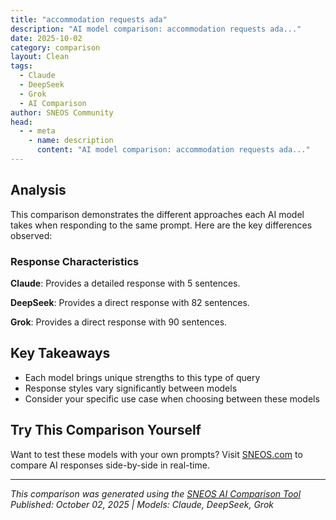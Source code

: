 ```yaml
---
title: "accommodation requests ada"
description: "AI model comparison: accommodation requests ada..."
date: 2025-10-02
category: comparison
layout: Clean
tags:
  - Claude
  - DeepSeek
  - Grok
  - AI Comparison
author: SNEOS Community
head:
  - - meta
    - name: description
      content: "AI model comparison: accommodation requests ada..."
---
```


<ChatComparison
  title="accommodation requests ada"
  prompt="accommodation requests ada"
  :responses='{
    "Claude": "Here\u0027s a comprehensive guide to ADA accommodation requests:\n\n## What Are ADA Accommodations?\n\n**Reasonable accommodations** are modifications or adjustments that enable individuals with disabilities to:\n- Perform essential job functions (employment)\n- Access services and programs\n- Use facilities equally\n\n## Types of Accommodations\n\n### Workplace Accommodations\n- Modified work schedules or breaks\n- Accessible parking spaces\n- Ergonomic equipment or assistive technology\n- Job restructuring or reassignment\n- Sign language interpreters\n- Modified training materials\n\n### Public Accommodations\n- Wheelchair accessibility\n- Service animal access\n- Alternative communication methods\n- Modified policies or procedures\n\n## How to Request Accommodations\n\n### 1. **Make the Request**\n- Can be verbal or written\n- No specific form required\n- Should identify the disability and needed accommodation\n- Can be made by the individual or their representative\n\n### 2. **Required Information**\n- Nature of the disability (general description)\n- How it limits major life activities\n- Specific accommodation needed\n- Medical documentation may be requested\n\n### 3. **Interactive Process**\n- Employer/entity must engage in good faith discussion\n- May involve exploring alternative accommodations\n- Should be collaborative and ongoing\n\n## Employer/Entity Responsibilities\n\n### Must Provide Unless:\n- **Undue hardship** (significant difficulty or expense)\n- **Direct threat** to health/safety\n- **Fundamental alteration** of business/program\n\n### Process Requirements:\n- Respond promptly to requests\n- Engage in interactive dialogue\n- Consider effectiveness of proposed accommodations\n- Implement reasonable solutions\n\n## Common Examples\n\n### Workplace:\n- Flexible work-from-home arrangements\n- Modified equipment or software\n- Adjusted work hours\n- Reserved parking spaces\n- Quiet workspace for concentration\n\n### Public Spaces:\n- Ramps and elevators\n- Accessible restrooms\n- Audio/visual aids\n- Service animal accommodation\n- Modified seating arrangements\n\n## Documentation Requirements\n\n### What Employers Can Request:\n- Verification of disability\n- Functional limitations\n- Need for specific accommodation\n- Medical professional\u0027s recommendations\n\n### What They Cannot Request:\n- Complete medical records\n- Unrelated medical information\n- Genetic information\n- Specific diagnosis details\n\n## Timeline and Implementation\n\n- **No specific deadline** in ADA\n- Must be \u0022prompt\u0022 and \u0022without unnecessary delay\u0022\n- Temporary accommodations may be provided during review\n- Implementation should be as soon as reasonably possible\n\n## Best Practices\n\n### For Individuals:\n- Be specific about needs\n- Suggest potential solutions\n- Provide necessary documentation\n- Maintain open communication\n\n### For Employers/Entities:\n- Train staff on accommodation process\n- Document all interactions\n- Consider cost-effective solutions first\n- Maintain confidentiality\n\n## When Requests Can Be Denied\n\n- Accommodation would cause undue hardship\n- Individual isn\u0027t qualified for the position\n- Accommodation would fundamentally alter the business\n- Would pose direct threat to safety\n\n## Getting Help\n\n### Resources:\n- **EEOC** (Equal Employment Opportunity Commission)\n- **Department of Justice ADA Information Line**\n- **Job Accommodation Network (JAN)**\n- **Disability Rights Organizations**\n- **State Disability Services**\n\n### Legal Assistance:\n- Disability rights attorneys\n- Legal aid organizations\n- State bar association referrals\n\nWould you like me to elaborate on any specific aspect of ADA accommodations, such as the process for a particular setting (workplace, housing, public accommodations) or specific types of disabilities?",
    "DeepSeek": "Of course. This is a critical topic for employers, educators, and service providers. Here is a comprehensive overview of accommodation requests under the Americans with Disabilities Act (ADA).\n\n### What is an ADA Accommodation Request?\n\nAn **ADA accommodation request** is a statement made by a qualified individual with a disability to an employer, school, or public entity, asking for a change or adjustment that will allow them to:\n*   **Perform the essential functions of a job** (for employment).\n*   **Have equal access to programs, services, or facilities** (for state/local governments and public accommodations).\n\nThe goal is to provide an **equal opportunity** for the individual, not to provide an unfair advantage.\n\n---\n\n### The Legal Framework: Titles of the ADA\n\nThe rules differ slightly depending on the context:\n\n1.  **Title I (Employment):** Covers private employers with 15 or more employees, state and local governments, employment agencies, and labor unions.\n2.  **Title II (State \u0026 Local Government):** Covers all activities of state and local governments, regardless of the number of employees or receipt of federal funding.\n3.  **Title III (Public Accommodations):** Covers businesses and nonprofits open to the public (e.g., restaurants, hotels, retail stores, doctors\u0027 offices, schools).\n\n---\n\n### The Interactive Process\n\nThe cornerstone of handling an accommodation request is the **\u0022interactive process\u0022**\u2014a flexible, good-faith dialogue between the requester and the entity. It\u0027s not a single event but a collaborative effort to find an effective solution.\n\n#### Step 1: The Request\n*   **How it can be made:** The request does not need to be in writing or use the words \u0022reasonable accommodation under the ADA.\u0022 An employee simply needs to indicate they have a disability-related limitation that requires a workplace change.\n    *   *Examples:* \u0022I\u0027m having trouble getting to work on time because of my new medication.\u0022 or \u0022The glare from my screen is triggering migraines; I need a different monitor.\u0022\n*   **Who can make a request:** The employee or someone acting on their behalf (e.g., a family member, doctor, friend).\n\n#### Step 2: Gathering Information (If Needed)\nThe employer may ask for reasonable documentation about the disability and its limitations. The focus should be on:\n*   That the individual has a covered disability.\n*   The functional limitations of the disability.\n*   Why the requested accommodation is needed.\n*   Suggested accommodations.\n\nYou cannot ask for a full medical record or a diagnosis unrelated to the accommodation need.\n\n#### Step 3: Identifying Potential Accommodations\nBoth parties should discuss possible accommodations. The employer should:\n*   Consider the employee\u0027s preferred accommodation.\n*   Explore alternative effective accommodations if the preferred one is not feasible.\n*   Consult external resources like the **Job Accommodation Network (JAN)** ([askjan.org](https://askjan.org/)) for free, expert guidance.\n\n#### Step 4: Implementing the Accommodation\nOnce an agreement is reached, the employer should implement the accommodation promptly and inform the employee of any relevant details.\n\n#### Step 5: Monitoring and Follow-up\nCheck in periodically to ensure the accommodation is effective and doesn\u0027t need adjustment.\n\n---\n\n### What is a \u0022Reasonable Accommodation\u0022?\n\nA reasonable accommodation is any modification or adjustment that does not impose an **\u0022undue hardship\u0022** on the operation of the business.\n\n**Common Examples for Employment:**\n*   **Physical Changes:** Installing a ramp, modifying a restroom, adjusting desk height.\n*   **Policy Modifications:** Allowing a modified work schedule, permitting more frequent breaks, allowing a service animal at work.\n*   **Providing Assistance:** Providing a reader or interpreter, using voice recognition software, providing a quieter workspace.\n*   **Job Restructuring:** Reallocating minor or marginal job functions that the employee cannot perform.\n\n---\n\n### When Can a Request Be Denied?\n\nAn employer is not required to provide an accommodation if it poses an **\u0022undue hardship,\u0022** which is defined as an action requiring \u0022significant difficulty or expense.\u0022 Factors considered include:\n*   The nature and cost of the accommodation.\n*   The overall financial resources of the facility and the employer.\n*   The impact on the operation of the business.\n\nAn employer can also deny a request if:\n*   It would not enable the employee to perform the essential functions of the job.\n*   It would eliminate an essential function of the job.\n*   The employee poses a \u0022direct threat\u0022 to the health or safety of themselves or others that cannot be mitigated.\n\n**Important:** If one accommodation is too difficult or expensive, the employer must still explore whether another, effective accommodation is available without undue hardship.\n\n---\n\n### Best Practices for Handling Requests\n\n1.  **Have a Clear Policy:** Establish and communicate a clear process for requesting accommodations.\n2.  **Train Managers:** Ensure managers know how to recognize a request and who to direct it to (often HR).\n3.  **Respond Promptly:** Do not unnecessarily delay the interactive process.\n4.  **Be Flexible and Collaborative:** Focus on finding a solution, not on creating barriers.\n5.  **Maintain Confidentiality:** Medical information related to an accommodation must be kept confidential and stored separately from the employee\u0027s general personnel file.\n6.  **Document the Process:** Keep notes on the interactive process, options considered, and the final decision.\n\n### For Other Settings (Titles II \u0026 III)\n\nThe principles are similar but applied differently:\n*   **Schools \u0026 Universities:** Provide academic adjustments and auxiliary aids (e.g., extended test time, note-takers, accessible classrooms).\n*   **Public Businesses (Retail, Hotels, etc.):** Ensure equal access to goods and services (e.g., providing a sign language interpreter for a tour, allowing a service animal, making a website accessible).\n\n### Key Resources\n\n*   **U.S. Equal Employment Opportunity Commission (EEOC):** [EEOC Enforcement Guidance on Reasonable Accommodation](https://www.eeoc.gov/laws/guidance/enforcement-guidance-reasonable-accommodation-and-undue-hardship-under-ada) - The definitive legal guide for employers.\n*   **Job Accommodation Network (JAN):** [askjan.org](https://askjan.org/) - The leading source of free, expert, and confidential guidance on workplace accommodations.\n\n**Disclaimer:** This information is for educational purposes and does not constitute legal advice. For specific situations, consult with a qualified legal professional.",
    "Grok": "Under the Americans with Disabilities Act (ADA), individuals with disabilities are entitled to request reasonable accommodations in various settings, such as the workplace, public services, and places of public accommodation. These accommodations are modifications or adjustments that enable individuals with disabilities to have equal access to opportunities, services, or participation. Below is a detailed overview of accommodation requests under the ADA:\n\n---\n\n### **1. What is a Reasonable Accommodation?**\nA reasonable accommodation is a change or adjustment to a policy, practice, or environment that allows a qualified individual with a disability to perform essential job functions, access services, or enjoy equal opportunities. Examples include:\n- Modifying work schedules (e.g., flexible hours for medical appointments).\n- Providing assistive technology (e.g., screen readers, voice recognition software).\n- Making physical modifications (e.g., installing ramps, widening doorways).\n- Offering alternative communication methods (e.g., sign language interpreters, braille materials).\n- Adjusting policies (e.g., allowing service animals in a no-pet area).\n\nA reasonable accommodation must not cause an \u0022undue hardship\u0022 to the employer or entity, meaning it should not be excessively costly, disruptive, or fundamentally alter the nature of the business or service.\n\n---\n\n### **2. Who Can Request an Accommodation?**\n- **Employees or Job Applicants**: Under Title I of the ADA, individuals with disabilities can request accommodations to perform essential job duties or participate in the hiring process.\n- **Customers or Clients**: Under Title III, individuals can request accommodations to access goods, services, or facilities in places of public accommodation (e.g., restaurants, stores, theaters).\n- **Individuals with Disabilities in Public Services**: Under Title II, individuals can request accommodations to access state or local government services, programs, or activities.\n\nTo qualify, the individual must have a disability as defined by the ADA: a physical or mental impairment that substantially limits one or more major life activities, a record of such an impairment, or being regarded as having such an impairment.\n\n---\n\n### **3. How to Request an Accommodation**\nThere is no specific format required to request an accommodation under the ADA, but the process typically includes the following steps:\n\n#### **In the Workplace (Title I):**\n1. **Inform the Employer**: The employee must notify their employer (e.g., HR or a supervisor) that they need an accommodation due to a disability. The request can be made verbally or in writing.\n2. **Describe the Need**: While the employee doesn\u2019t need to use specific legal terms (e.g., \u0022reasonable accommodation\u0022 or \u0022ADA\u0022), they should clearly explain the limitation caused by their disability and how an accommodation would help.\n3. **Engage in the Interactive Process**: The employer and employee should work together to identify a suitable accommodation. This may involve discussing the employee\u2019s needs, limitations, and potential solutions.\n4. **Provide Documentation (if requested)**: The employer may ask for medical documentation to verify the disability and the need for accommodation. However, they cannot ask for unrelated medical information.\n5. **Implement the Accommodation**: Once agreed upon, the employer should provide the accommodation in a timely manner.\n\n#### **In Public Accommodations (Title III) or Public Services (Title II):**\n1. Contact the entity (e.g., a business, government agency) and explain the need for an accommodation due to a disability.\n2. Specify the barrier or limitation (e.g., inability to access a building due to lack of ramps).\n3. Request a specific modification or adjustment, if possible.\n\n---\n\n### **4. Employer or Entity Responsibilities**\n- **Engage in Good Faith**: Employers and entities must engage in an interactive process to find a reasonable accommodation.\n- **Maintain Confidentiality**: Any medical information provided during the accommodation process must be kept confidential.\n- **Provide Accommodation**: If the request is reasonable and does not cause undue hardship, the entity must provide the accommodation.\n- **Denial of Accommodation**: If an accommodation is denied, the entity must provide a clear explanation, often related to undue hardship or the accommodation not being effective.\n\n---\n\n### **5. What is \u0022Undue Hardship\u0022?**\nUndue hardship refers to significant difficulty or expense for the employer or entity. Factors considered include:\n- The cost of the accommodation.\n- The financial resources of the entity.\n- The size and nature of the business or operation.\n- The impact on other employees or operations.\n\nFor example, a small business might not be required to install an expensive elevator if it would be financially unfeasible, but they might need to find an alternative solution, like providing services on the ground floor.\n\n---\n\n### **6. Examples of Reasonable Accommodations**\n- **Workplace**: Providing a standing desk for someone with a back condition, offering a quiet workspace for someone with anxiety, or allowing telework for someone with a mobility impairment.\n- **Public Accommodations**: Providing accessible seating at a concert venue, offering menus in braille at a restaurant, or ensuring wheelchair access in a hotel.\n- **Public Services**: Offering sign language interpreters during government meetings or ensuring accessible voting locations.\n\n---\n\n### **7. Filing a Complaint if Denied**\nIf an accommodation request is denied or the entity fails to engage in the process, individuals can file a complaint or seek legal recourse:\n- **Workplace (Title I)**: File a charge of discrimination with the Equal Employment Opportunity Commission (EEOC) within 180 days (or 300 days in states with a fair employment practices agency).\n- **Public Services (Title II)**: File a complaint with the U.S. Department of Justice (DOJ) or the relevant federal agency.\n- **Public Accommodations (Title III)**: File a complaint with the DOJ or pursue a private lawsuit.\n\n---\n\n### **8. Additional Resources**\n- **ADA National Network**: Provides information and guidance on ADA compliance and accommodations (adanationalnetwork.org).\n- **EEOC**: Offers resources and assistance for workplace accommodations (eeoc.gov).\n- **U.S. Department of Justice**: Handles complaints and provides information on Titles II and III (ada.gov).\n\n---\n\nIf you have a specific situation or need help drafting a request, feel free to provide more details, and I can assist further!"
  }'
  published-date="02:00"
/>

## Analysis

This comparison demonstrates the different approaches each AI model takes when responding to the same prompt. Here are the key differences observed:

### Response Characteristics

**Claude**: Provides a detailed response with 5 sentences. 

**DeepSeek**: Provides a direct response with 82 sentences. 

**Grok**: Provides a direct response with 90 sentences. 

## Key Takeaways

- Each model brings unique strengths to this type of query
- Response styles vary significantly between models
- Consider your specific use case when choosing between these models

## Try This Comparison Yourself

Want to test these models with your own prompts? Visit [SNEOS.com](https://sneos.com) to compare AI responses side-by-side in real-time.

---

*This comparison was generated using the [SNEOS AI Comparison Tool](https://sneos.com)*
*Published: October 02, 2025 | Models: Claude, DeepSeek, Grok*
